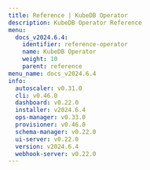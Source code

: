 ```yaml
---
title: Reference | KubeDB Operator
description: KubeDB Operator Reference
menu:
  docs_v2024.6.4:
    identifier: reference-operator
    name: KubeDB Operator
    weight: 10
    parent: reference
menu_name: docs_v2024.6.4
info:
  autoscaler: v0.31.0
  cli: v0.46.0
  dashboard: v0.22.0
  installer: v2024.6.4
  ops-manager: v0.33.0
  provisioner: v0.46.0
  schema-manager: v0.22.0
  ui-server: v0.22.0
  version: v2024.6.4
  webhook-server: v0.22.0
---
```


